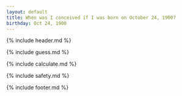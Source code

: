 ```yaml
---
layout: default
title: When was I conceived if I was born on October 24, 1900?
birthday: Oct 24, 1900
---
```


{% include header.md %}

{% include guess.md %}

{% include calculate.md %}

{% include safety.md %}

{% include footer.md %}



